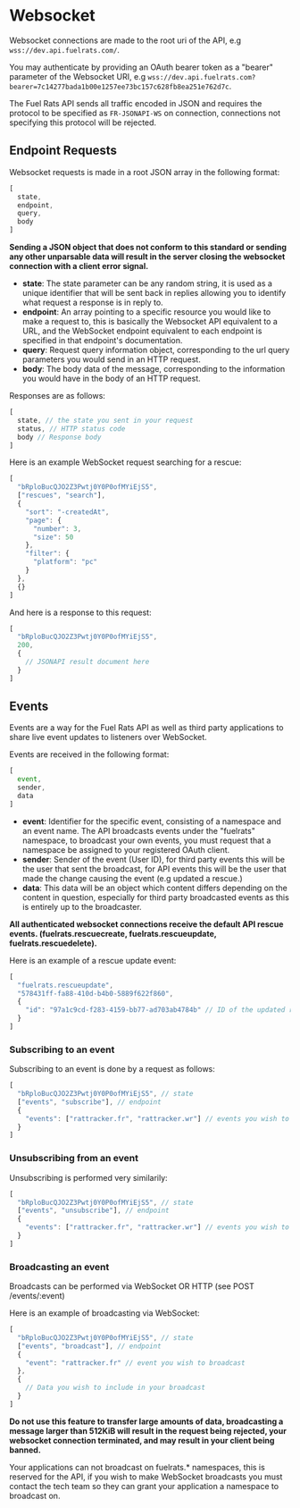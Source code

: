 # Websocket

Websocket connections are made to the root uri of the API, e.g `wss://dev.api.fuelrats.com/`.    
  
You may authenticate by providing an OAuth bearer token as a "bearer" parameter of the Websocket URI, e.g `wss://dev.api.fuelrats.com?bearer=7c14277bada1b00e1257ee73bc157c628fb8ea251e762d7c`.


The Fuel Rats API sends all traffic encoded in JSON and requires the protocol to be specified as `FR-JSONAPI-WS` on connection, connections not specifying this protocol will be rejected.

## Endpoint Requests

Websocket requests is made in a root JSON array in the following format:
```javascript
[
  state, 
  endpoint, 
  query,
  body 
]
```

**Sending a JSON object that does not conform to this standard or sending any other unparsable data will result in the server closing the websocket connection with a client error signal.**

* **state**: The state parameter can be any random string, it is used as a unique identifier that will be sent back in replies allowing you to identify what request a response is in reply to.
* **endpoint**: An array pointing to a specific resource you would like to make a request to, this is basically the Websocket API equivalent to a URL, and the WebSocket endpoint equivalent to each endpoint is specified in that endpoint's documentation.
* **query**: Request query information object, corresponding to the url query parameters you would send in an HTTP request.
* **body**: The body data of the message, corresponding to the information you would have in the body of an HTTP request.
  

Responses are as follows:
```javascript
[
  state, // the state you sent in your request
  status, // HTTP status code
  body // Response body
]
```


Here is an example WebSocket request searching for a rescue:

```javascript
[
  "bRploBucQJO2Z3Pwtj0Y0P0ofMYiEjS5",
  ["rescues", "search"],
  {
    "sort": "-createdAt",
    "page": {
      "number": 3,
      "size": 50
    },
    "filter": {
      "platform": "pc"
    }
  },
  {}
]
```

And here is a response to this request:
```javascript
[
  "bRploBucQJO2Z3Pwtj0Y0P0ofMYiEjS5",
  200,
  {
    // JSONAPI result document here
  }
]
```

## Events
Events are a way for the Fuel Rats API as well as third party applications to share live event updates to listeners over WebSocket.

Events are received in the following format:
```javascript
[
  event,
  sender,
  data
]
```

* **event**: Identifier for the specific event, consisting of a namespace and an event name. The API broadcasts events under the "fuelrats" namespace, to broadcast your own events, you must request that a namespace be assigned to your registered OAuth client.
* **sender**: Sender of the event (User ID), for third party events this will be the user that sent the broadcast, for API events this will be the user that made the change causing the event (e.g updated a rescue.)
* **data**: This data will be an object which content differs depending on the content in question, especially for third party broadcasted events as this is entirely up to the broadcaster.

**All authenticated websocket connections receive the default API rescue events. (fuelrats.rescuecreate, fuelrats.rescueupdate, fuelrats.rescuedelete).**

Here is an example of a rescue update event:
```javascript
[
  "fuelrats.rescueupdate",
  "578431ff-fa88-410d-b4b0-5889f622f860",
  {
    "id": "97a1c9cd-f283-4159-bb77-ad703ab4784b" // ID of the updated rescue
  }
]
```

### Subscribing to an event
Subscribing to an event is done by a request as follows:
```javascript
[
  "bRploBucQJO2Z3Pwtj0Y0P0ofMYiEjS5", // state
  ["events", "subscribe"], // endpoint
  {
    "events": ["rattracker.fr", "rattracker.wr"] // events you wish to subscribe to
  }
]
```

### Unsubscribing from an event
Unsubscribing is performed very similarily:
```javascript
[
  "bRploBucQJO2Z3Pwtj0Y0P0ofMYiEjS5", // state
  ["events", "unsubscribe"], // endpoint
  {
    "events": ["rattracker.fr", "rattracker.wr"] // events you wish to unsubscribe from
  }
]
```

### Broadcasting an event
Broadcasts can be performed via WebSocket OR HTTP (see POST /events/:event)

Here is an example of broadcasting via WebSocket:

```javascript
[
  "bRploBucQJO2Z3Pwtj0Y0P0ofMYiEjS5", // state
  ["events", "broadcast"], // endpoint
  {
    "event": "rattracker.fr" // event you wish to broadcast
  },
  {
    // Data you wish to include in your broadcast
  }
]
```

**Do not use this feature to transfer large amounts of data, broadcasting a message larger than 512KiB will result in the request being rejected, your websocket connection terminated, and may result in your client being banned.**

Your applications can not broadcast on fuelrats.* namespaces, this is reserved for the API, if you wish to make WebSocket broadcasts you must contact the tech team so they can grant your application a namespace to broadcast on.
